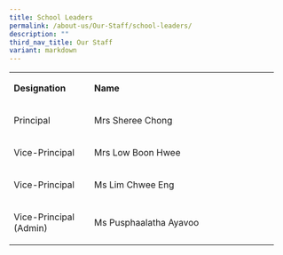 ```yaml
---
title: School Leaders
permalink: /about-us/Our-Staff/school-leaders/
description: ""
third_nav_title: Our Staff
variant: markdown
---
```

<table>
<tbody>
<tr>
<td style="width: 129px;">
<p><strong>Designation</strong></p>
</td>
<td style="width: 316px;">
<p><strong>Name</strong></p>
</td>
</tr>
<tr>
<td style="width: 129px;">
<p>Principal</p>
</td>
<td style="width: 316px;">
<p>Mrs Sheree Chong</p>
</td>
</tr>
<tr>
<td style="width: 129px;">
<p>Vice-Principal</p>
</td>
<td style="width: 316px;">
<p>Mrs Low Boon Hwee</p>
</td>
</tr>
<tr>
<td style="width: 129px;">
<p>Vice-Principal</p>
</td>
<td style="width: 316px;">
<p>Ms Lim Chwee Eng</p>
</td>
</tr>
<tr>
<td style="width: 129px;">
<p>Vice-Principal (Admin)&nbsp;</p>
</td>
<td style="width: 316px;">
<p>Ms Pusphaalatha Ayavoo</p>
</td>
</tr>
</tbody>
</table>
<p>&nbsp;</p>